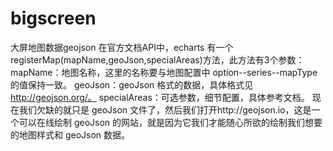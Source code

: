 # bigscreen
大屏地图数据geojson
在官方文档API中，echarts 有一个registerMap(mapName,geoJson,specialAreas)方法，此方法有3个参数：
mapName：地图名称，这里的名称要与地图配置中 option--series--mapType 的值保持一致。
geoJson：geoJson 格式的数据，具体格式见 http://geojson.org/。
specialAreas：可选参数，细节配置，具体参考文档。
现在我们欠缺的就只是 geoJson 文件了，然后我们打开http://geojson.io，这是一个可以在线绘制 geoJson 的网站，就是因为它我们才能随心所欲的绘制我们想要的地图样式和 geoJson 数据。
